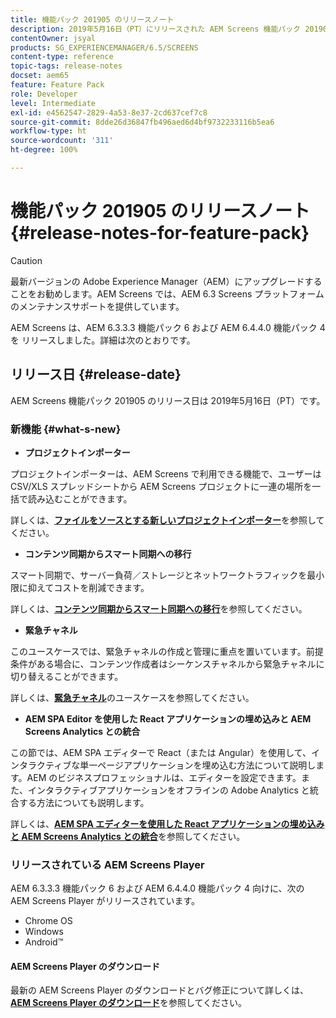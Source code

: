 ```yaml
---
title: 機能パック 201905 のリリースノート
description: 2019年5月16日（PT）にリリースされた AEM Screens 機能パック 201905 について説明します。
contentOwner: jsyal
products: SG_EXPERIENCEMANAGER/6.5/SCREENS
content-type: reference
topic-tags: release-notes
docset: aem65
feature: Feature Pack
role: Developer
level: Intermediate
exl-id: e4562547-2829-4a53-8e37-2cd637cef7c8
source-git-commit: 8dde26d36847fb496aed6d4bf9732233116b5ea6
workflow-type: ht
source-wordcount: '311'
ht-degree: 100%

---
```


# 機能パック 201905 のリリースノート {#release-notes-for-feature-pack}

>[!CAUTION]
>
>最新バージョンの Adobe Experience Manager（AEM）にアップグレードすることをお勧めします。AEM Screens では、AEM 6.3 Screens プラットフォームのメンテナンスサポートを提供しています。

AEM Screens は、AEM 6.3.3.3 機能パック 6 および AEM 6.4.4.0 機能パック 4 を リリースしました。詳細は次のとおりです。

## リリース日 {#release-date}

AEM Screens 機能パック 201905 のリリース日は 2019年5月16日（PT）です。

### 新機能 {#what-s-new}

* **プロジェクトインポーター**

プロジェクトインポーターは、AEM Screens で利用できる機能で、ユーザーは CSV/XLS スプレッドシートから AEM Screens プロジェクトに一連の場所を一括で読み込むことができます。

詳しくは、**[ファイルをソースとする新しいプロジェクトインポーター](project-importer.md)**&#x200B;を参照してください。

* **コンテンツ同期からスマート同期への移行**

スマート同期で、サーバー負荷／ストレージとネットワークトラフィックを最小限に抑えてコストを削減できます。

詳しくは、**[コンテンツ同期からスマート同期への移行](smartsync.md)**&#x200B;を参照してください。

* **緊急チャネル**

このユースケースでは、緊急チャネルの作成と管理に重点を置いています。前提条件がある場合に、コンテンツ作成者はシーケンスチャネルから緊急チャネルに切り替えることができます。

詳しくは、**[緊急チャネル](emergency-channel.md)**&#x200B;のユースケースを参照してください。

* **AEM SPA Editor を使用した React アプリケーションの埋め込みと AEM Screens Analytics との統合**

この節では、AEM SPA エディターで React（または Angular）を使用して、インタラクティブな単一ページアプリケーションを埋め込む方法について説明します。AEM のビジネスプロフェッショナルは、エディターを設定できます。また、インタラクティブアプリケーションをオフラインの Adobe Analytics と統合する方法についても説明します。

詳しくは、**[AEM SPA エディターを使用した React アプリケーションの埋め込みと AEM Screens Analytics との統合](embedding-react-app.md)**&#x200B;を参照してください。

### リリースされている AEM Screens Player

AEM 6.3.3.3 機能パック 6 および AEM 6.4.4.0 機能パック 4 向けに、次の AEM Screens Player がリリースされています。

* Chrome OS
* Windows
* Android™

#### AEM Screens Player のダウンロード

最新の AEM Screens Player のダウンロードとバグ修正について詳しくは、**[AEM Screens Player のダウンロード](https://download.macromedia.com/screens/)**&#x200B;を参照してください。
